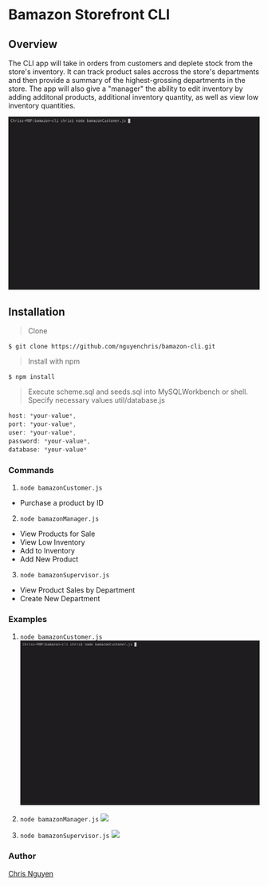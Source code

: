 # Bamazon Storefront CLI

## Overview

The CLI app will take in orders from customers and deplete stock from the store's inventory. It can track product sales accross the store's departments and then provide a summary of the highest-grossing departments in the store. The app will also give a "manager" the ability to edit inventory by adding additonal products, additional inventory quantity, as well as view low inventory quantities.

![](preview-gifs/customer.gif)

## Installation

> Clone

```shell
$ git clone https://github.com/nguyenchris/bamazon-cli.git
```

> Install with npm

```shell
$ npm install
```

> Execute scheme.sql and seeds.sql into MySQLWorkbench or shell. Specify necessary values util/database.js

```js
host: *your-value*,
port: *your-value*,
user: *your-value*,
password: *your-value*,
database: *your-value*
```


### Commands

1. `node bamazonCustomer.js`

* Purchase a product by ID

2. `node bamazonManager.js`

* View Products for Sale
* View Low Inventory
* Add to Inventory
* Add New Product

3. `node bamazonSupervisor.js`

* View Product Sales by Department
* Create New Department


### Examples

1. `node bamazonCustomer.js`
![](preview-gifs/customer.gif)

2. `node bamazonManager.js`
![](images/liri-spotify.gif)

3. `node bamazonSupervisor.js`
![](images/liri-movie.gif)


### Author
[Chris Nguyen](https://github.com/nguyenchris)



